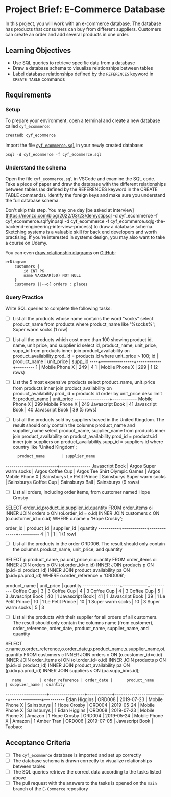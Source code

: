 # Project Brief: E-Commerce Database

In this project, you will work with an e-commerce database. The database has products that consumers can buy from different suppliers. Customers can create an order and add several products in one order.

## Learning Objectives

- Use SQL queries to retrieve specific data from a database
- Draw a database schema to visualize relationships between tables
- Label database relationships defined by the `REFERENCES` keyword in `CREATE TABLE` commands

## Requirements

### Setup

To prepare your environment, open a terminal and create a new database called `cyf_ecommerce`:

```sql
createdb cyf_ecommerce
```

Import the file [`cyf_ecommerce.sql`](./cyf_ecommerce.sql) in your newly created database:

```sql
psql -d cyf_ecommerce -f cyf_ecommerce.sql
```

### Understand the schema

Open the file `cyf_ecommerce.sql` in VSCode and examine the SQL code. Take a piece of paper and draw the database with the different relationships between tables (as defined by the REFERENCES keyword in the CREATE TABLE commands). Identify the foreign keys and make sure you understand the full database schema.

Don't skip this step. You may one day [be asked at interview](https://monzo.com/blog/2022/03/23/demystipsql -d cyf_ecommerce -f cyf_ecommerce.sqlfyinpsql -d cyf_ecommerce -f cyf_ecommerce.sqlg-the-backend-engineering-interview-process) to draw a database schema. Sketching systems is a valuable skill for back end developers and worth practising. If you're interested in systems design, you may also want to take a course on Udemy.

You can even [draw relationship diagrams](https://mermaid.js.org/syntax/entityRelationshipDiagram.html) on [GitHub](https://docs.github.com/en/get-started/writing-on-github/working-with-advanced-formatting/creating-diagrams):

```mermaid
erDiagram
    customers {
        id INT PK
        name VARCHAR(50) NOT NULL
    }
    customers ||--o{ orders : places
```

### Query Practice

Write SQL queries to complete the following tasks:

- [ ] List all the products whose name contains the word "socks"
select product_name from products where product_name like '%socks%';
 Super warm socks
(1 row)
- [ ] List all the products which cost more than 100 showing product id, name, unit price, and supplier id
select id, product_name, unit_price, supp_id from products
  inner join product_availability on product_availability.prod_id = products.id where unit_price > 100;
   id |  product_name  | unit_price | supp_id 
----+----------------+------------+---------
  1 | Mobile Phone X |        249 |       4
  1 | Mobile Phone X |        299 |       1
(2 rows)
- [ ] List the 5 most expensive products
select product_name, unit_price from products
  inner join product_availability on product_availability.prod_id = products.id order by unit_price desc limit 5;
    product_name   | unit_price 
-----------------+------------
 Mobile Phone X  |        299
 Mobile Phone X  |        249
 Javascript Book |         41
 Javascript Book |         40
 Javascript Book |         39
(5 rows)

- [ ] List all the products sold by suppliers based in the United Kingdom. The result should only contain the columns product_name and supplier_name
select product_name, supplier_name from products
  inner join product_availability on product_availability.prod_id = products.id inner join suppliers
  on product_availability.supp_id = suppliers.id
  where country like 'United Kingdom';

        product_name       | supplier_name 
-------------------------+---------------
 Javascript Book         | Argos
 Super warm socks        | Argos
 Coffee Cup              | Argos
 Tee Shirt Olympic Games | Argos
 Mobile Phone X          | Sainsburys
 Le Petit Prince         | Sainsburys
 Super warm socks        | Sainsburys
 Coffee Cup              | Sainsburys
 Ball                    | Sainsburys
(9 rows)
 

- [ ] List all orders, including order items, from customer named Hope Crosby

SELECT order_id,product_id,supplier_id,quantity
FROM order_items oi INNER JOIN orders o ON (oi.order_id = o.id)
INNER JOIN customers c ON (o.customer_id = c.id)
WHERE c.name = 'Hope Crosby';

 order_id | product_id | supplier_id | quantity 
----------+------------+-------------+----------
        4 |          1 |           1 |        1
(1 row)


- [ ] List all the products in the order ORD006. The result should only contain the columns product_name, unit_price, and quantity

SELECT p.product_name, pa.unit_price,oi.quantity
FROM order_items oi INNER JOIN orders o ON (oi.order_id=o.id)
INNER JOIN products p ON (p.id=oi.product_id)
INNER JOIN product_availability pa ON (p.id=pa.prod_id)
WHERE o.order_reference = 'ORD006';

 product_name   | unit_price | quantity 
------------------+------------+----------
 Coffee Cup       |          3 |        3
 Coffee Cup       |          4 |        3
 Coffee Cup       |          4 |        3
 Coffee Cup       |          5 |        3
 Javascript Book  |         40 |        1
 Javascript Book  |         41 |        1
 Javascript Book  |         39 |        1
 Le Petit Prince  |         10 |        1
 Le Petit Prince  |         10 |        1
 Super warm socks |         10 |        3
 Super warm socks |          5 |        3

- [ ] List all the products with their supplier for all orders of all customers. The result should only contain the columns name (from customer), order_reference, order_date, product_name, supplier_name, and quantity


SELECT c.name,o.order_reference,o.order_date,p.product_name,s.supplier_name,oi.quantity
FROM customers c INNER JOIN orders o ON (o.customer_id=c.id)
INNER JOIN order_items oi ON (oi.order_id=o.id)
INNER JOIN products p ON (p.id=oi.product_id)
INNER JOIN product_availability pa ON (p.id=pa.prod_id)
INNER JOIN suppliers s ON (pa.supp_id=s.id);

       name        | order_reference | order_date |      product_name       | supplier_name | quantity 
--------------------+-----------------+------------+-------------------------+---------------+----------
 Edan Higgins       | ORD008          | 2019-07-23 | Mobile Phone X          | Sainsburys    |        1
 Hope Crosby        | ORD004          | 2019-05-24 | Mobile Phone X          | Sainsburys    |        1
 Edan Higgins       | ORD008          | 2019-07-23 | Mobile Phone X          | Amazon        |        1
 Hope Crosby        | ORD004          | 2019-05-24 | Mobile Phone X          | Amazon        |        1
 Amber Tran         | ORD006          | 2019-07-05 | Javascript Book         | Taobao:


## Acceptance Criteria

- [ ] The `cyf_ecommerce` database is imported and set up correctly
- [ ] The database schema is drawn correctly to visualize relationships between tables
- [ ] The SQL queries retrieve the correct data according to the tasks listed above
- [ ] The pull request with the answers to the tasks is opened on the `main` branch of the `E-Commerce` repository
